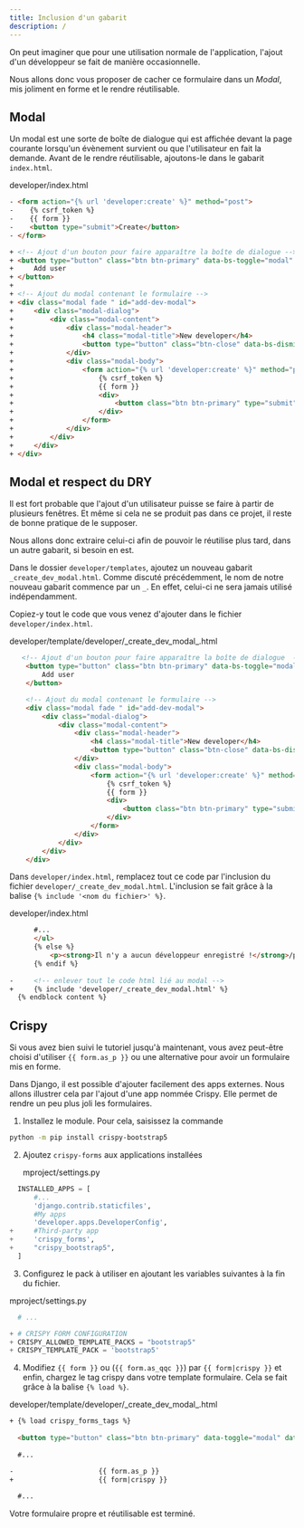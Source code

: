 ```yaml
---
title: Inclusion d'un gabarit
description: /
---
```


On peut imaginer que pour une utilisation normale de l'application, l'ajout d'un développeur se fait de manière occasionnelle.

Nous allons donc vous proposer de cacher ce formulaire dans un _Modal_, mis joliment en forme et le rendre réutilisable.

## Modal

Un modal est une sorte de boîte de dialogue qui est affichée devant la page courante lorsqu'un évènement survient ou que l'utilisateur en fait la demande. Avant de le rendre réutilisable, ajoutons-le dans le gabarit `index.html`.

<div class="path">developer/index.html</div>

``` html
- <form action="{% url 'developer:create' %}" method="post"> 
-    {% csrf_token %} 
-    {{ form }} 
-    <button type="submit">Create</button>
- </form>

+ <!-- Ajout d'un bouton pour faire apparaître la boîte de dialogue -->
+ <button type="button" class="btn btn-primary" data-bs-toggle="modal" data-bs-target="#add-dev-modal">
+     Add user
+ </button>
+
+ <!-- Ajout du modal contenant le formulaire -->
+ <div class="modal fade " id="add-dev-modal">
+     <div class="modal-dialog">
+         <div class="modal-content">
+             <div class="modal-header">
+                 <h4 class="modal-title">New developer</h4>
+                 <button type="button" class="btn-close" data-bs-dismiss="modal"></button>
+             </div>
+             <div class="modal-body">
+                 <form action="{% url 'developer:create' %}" method="post">
+                     {% csrf_token %}
+                     {{ form }}
+                     <div>
+                         <button class="btn btn-primary" type="submit">Créer</button>
+                     </div>
+                 </form>
+             </div>
+         </div>
+     </div>
+ </div>
```

## Modal et respect du DRY

Il est fort probable que l'ajout d'un utilisateur puisse se faire à partir de plusieurs fenêtres. Et même si cela ne se produit pas dans ce projet, il reste de bonne pratique de le supposer.

Nous allons donc extraire celui-ci afin de pouvoir le réutilise plus tard, dans un autre gabarit, si besoin en est.

Dans le dossier `developer/templates`, ajoutez un nouveau gabarit `_create_dev_modal.html`. Comme discuté précédemment, le nom de notre nouveau gabarit commence par un `_`. En effet, celui-ci ne sera jamais utilisé indépendamment.

Copiez-y tout le code que vous venez d'ajouter dans le fichier `developer/index.html`.

<div class="path">developer/template/developer/_create_dev_modal_.html</div>

``` html
   <!-- Ajout d'un bouton pour faire apparaître la boîte de dialogue  -->
    <button type="button" class="btn btn-primary" data-bs-toggle="modal" data-bs-target="#add-dev-modal">
        Add user
    </button>

    <!-- Ajout du modal contenant le formulaire -->
    <div class="modal fade " id="add-dev-modal">
        <div class="modal-dialog">
            <div class="modal-content">
                <div class="modal-header">
                    <h4 class="modal-title">New developer</h4>
                    <button type="button" class="btn-close" data-bs-dismiss="modal"></button>
                </div>
                <div class="modal-body">
                    <form action="{% url 'developer:create' %}" method="post">
                        {% csrf_token %}
                        {{ form }}
                        <div>
                            <button class="btn btn-primary" type="submit">Créer</button>
                        </div>
                    </form>
                </div>
            </div>
        </div>
    </div> 
```

Dans `developer/index.html`, remplacez tout ce code par l'inclusion du fichier `developer/_create_dev_modal.html`. L'inclusion se fait grâce à la balise `{% include '<nom du fichier>' %}`.

<div class="path">developer/index.html</div>

```html
      #...
      </ul>
      {% else %}
          <p><strong>Il n'y a aucun développeur enregistré !</strong>/p>
      {% endif %}
  
-     <!-- enlever tout le code html lié au modal -->
+     {% include 'developer/_create_dev_modal.html' %}
  {% endblock content %}
```

## Crispy

Si vous avez bien suivi le tutoriel jusqu'à maintenant, vous avez peut-être choisi d'utiliser `{{ form.as_p }}` ou une alternative pour avoir un formulaire mis en forme.

Dans Django, il est possible d'ajouter facilement des apps externes. Nous allons illustrer cela par l'ajout d'une app nommée Crispy. Elle permet de rendre un peu plus joli les formulaires.

1. Installez le module. Pour cela, saisissez la commande 
  ``` bash 
  python -m pip install crispy-bootstrap5
  ```
2. Ajoutez `crispy-forms` aux applications installées
   
   <div class="path">mproject/settings.py</div>

```python
  INSTALLED_APPS = [                 
      #...
      'django.contrib.staticfiles',
      #My apps
      'developer.apps.DeveloperConfig',
+     #Third-party app       
+     'crispy_forms',
+     "crispy_bootstrap5",
  ]
```
3. Configurez le pack à utiliser en ajoutant les variables suivantes à la fin du fichier.

<div class="path">mproject/settings.py</div>

``` python
  # ...

+ # CRISPY FORM CONFIGURATION
+ CRISPY_ALLOWED_TEMPLATE_PACKS = "bootstrap5"
+ CRISPY_TEMPLATE_PACK = 'bootstrap5'
```

4. Modifiez `{{ form }}` ou (`{{ form.as_qqc }}`) par `{{ form|crispy }}` et enfin, chargez le tag crispy dans votre template formulaire. Cela se fait grâce à la balise `{% load %}`.

<div class="path">developer/template/developer/_create_dev_modal_.html</div>
   
```html    
+ {% load crispy_forms_tags %}
  
  <button type="button" class="btn btn-primary" data-toggle="modal" data-target="#add-dev-modal">Add user</button>
  
  #...

-                     {{ form.as_p }}
+                     {{ form|crispy }}
  
  #...
```

Votre formulaire propre et réutilisable est terminé.
